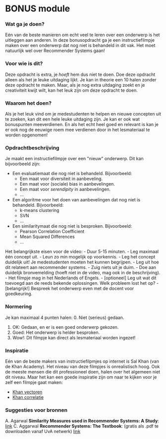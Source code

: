 # BONUS module

### Wat ga je doen?

Eén van de beste manieren om echt veel te leren over een onderwerp is het uitleggen aan anderen. In deze bonusopdracht ga je een instructiefilmpje maken over een onderwerp dat nog niet is behandeld in dit vak. Het moet natuurlijk wel over Recommender Systems gaan!

### Voor wie is dit?

Deze opdracht is extra, je _hoeft_ hem dus niet te doen. Doe deze opdracht alleen als het je leuke uitdaging lijkt. Je kan in theorie een 10 halen zonder deze opdracht te maken. Maar, als je nog extra uitdaging zoekt en je creativiteit kwijt wilt, kan het leuk zijn om deze opdracht te doen.

### Waarom het doen?

Als je het leuk vind om je medestudenten te helpen en nieuwe concepten uit te zoeken, kan dit een hele leuke uitdaging zijn. Je kan er ook wat bonuspunten meeverdienen. En als het echt heel goed en relevant is kan je er ook nog de eeuwige roem mee verdienen door in het lesmateriaal te worden opgenomen!

### Opdrachtbeschrijving

Je maakt een instructiefilmpje over een "nieuw" onderwerp. Dit kan bijvoorbeeld zijn:

- Een evaluatiemaat die nog niet is behandeld. Bijvoorbeeld:
    - Een maat voor diversiteit in aanbeveling.
    - Een maat voor (sociale) bias in aanbevelingen.
    - Een maat voor _serendipity_ in aanbevelingen.
    - ...
- Een algoritme voor het doen van aanbevelingen dat nog niet is behandeld. Bijvoorbeeld:
    - k-means clustering
    - SVN
    - ...
- Een similaritymaat die nog niet is besproken. Bijvoorbeeld:
    - Pearson Correlation Coefficient
    - Mean Squared Differences
    - ...

Het belangrijkste eisen voor de video:
    - Duur 5-15 minuten.
    - Leg maximaal één concept uit.
    - Leun zo min mogelijk op voorkennis.
    - Leg het concept duidelijk uit! Je medestudenten moeten het kunnen begrijpen.
    - Leg uit hoe dit relateert aan recommender systems.
    - Zuig niets uit je duim.
    - Doe aan duidelijk bronvemelding (hoeft niet in de video, mag ook in de beschrijving).
    - Het filmpje mag in het Nederlands of Engels.
    - [optioneel] Leg uit wat dit toevoegd aan de reeds bekende oplossingen. Welk probleem lost het op?
    - [belangrijk!] Bespreek het onderwerp even met de docent voor goedkeuring.

### Normering

Je kan maximaal 4 punten halen:
0. Niet (serieus) gedaan.
1. OK: Gedaan, en er is een goed onderwerp gekozen.
2. Goed: Het onderwerp is helder besproken.
3. Wow!: Dit filmpje kan direct als lesmateriaal worden ingezet!

### Inspiratie

Eén van de beste makers van instructiefilpmjes op internet is Sal Khan (van de Khan Academy). Het niveau van deze filmpjes is onrealistisch hoog. Ook de meeste mensen die dit professioneel doen, halen over het algemeen niet dit niveau. Maar het kan een goede inspiratie zijn om naar te kijken voor je zelf een filmpje gaat maken:

- [Khan vectoren](https://www.youtube.com/watch?v=WNuIhXo39_k)
- [Khan correlatie](https://www.youtube.com/watch?v=u4ugaNo6v1Q)

### Suggesties voor bronnen

A. Agarwal **Similarity Measures used in Recommender Systems: A Study**: [link](http://ijetsr.com/images/short_pdf/1498555415_619-626-ieteh326_ijetsr.pdf)
C. Aggarwal **Recommender Systems: The Textbook**: (gratis als .pdf te downloaden vanaf UvA netwerk) [link](https://rd.springer.com/book/10.1007/978-3-319-29659-3)
